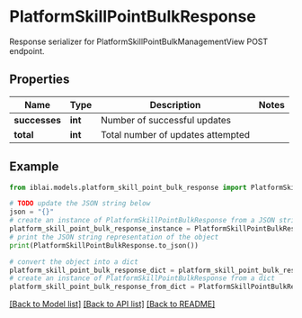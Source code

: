 # PlatformSkillPointBulkResponse

Response serializer for PlatformSkillPointBulkManagementView POST endpoint.

## Properties

Name | Type | Description | Notes
------------ | ------------- | ------------- | -------------
**successes** | **int** | Number of successful updates | 
**total** | **int** | Total number of updates attempted | 

## Example

```python
from iblai.models.platform_skill_point_bulk_response import PlatformSkillPointBulkResponse

# TODO update the JSON string below
json = "{}"
# create an instance of PlatformSkillPointBulkResponse from a JSON string
platform_skill_point_bulk_response_instance = PlatformSkillPointBulkResponse.from_json(json)
# print the JSON string representation of the object
print(PlatformSkillPointBulkResponse.to_json())

# convert the object into a dict
platform_skill_point_bulk_response_dict = platform_skill_point_bulk_response_instance.to_dict()
# create an instance of PlatformSkillPointBulkResponse from a dict
platform_skill_point_bulk_response_from_dict = PlatformSkillPointBulkResponse.from_dict(platform_skill_point_bulk_response_dict)
```
[[Back to Model list]](../README.md#documentation-for-models) [[Back to API list]](../README.md#documentation-for-api-endpoints) [[Back to README]](../README.md)


